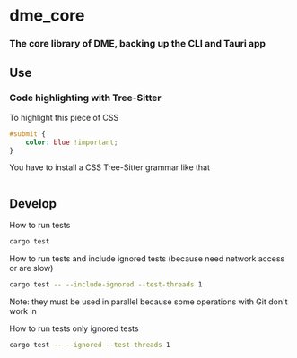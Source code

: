 # dme_core
### The core library of DME, backing up the CLI and Tauri app
## Use

### Code highlighting with Tree-Sitter
To highlight this piece of CSS
```css
#submit {
    color: blue !important;
}
```

You have to install a CSS Tree-Sitter grammar like that
```rust

```

## Develop
How to run tests
```sh
cargo test
```

How to run tests and include ignored tests (because need network access or are slow)
```sh
cargo test -- --include-ignored --test-threads 1
```
Note: they must be used in parallel because some operations with Git don't work in 


How to run tests only ignored tests
```sh
cargo test -- --ignored --test-threads 1
```
